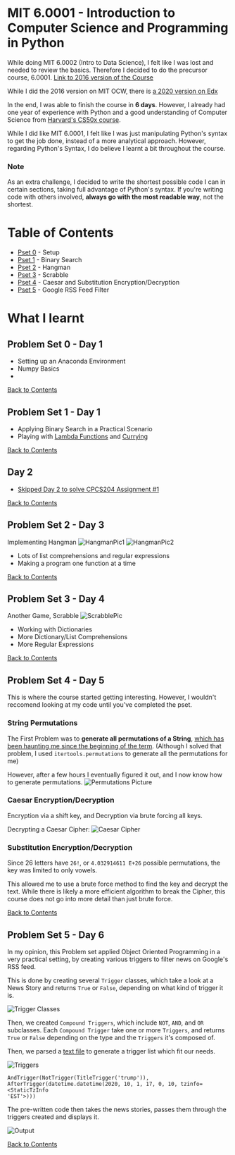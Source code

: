 # MIT 6.0001 - Introduction to Computer Science and Programming in Python
While doing MIT 6.0002 (Intro to Data Science), I felt like I was lost and needed to review the basics. Therefore I decided to do the precursor course, 6.0001. 
[Link to 2016 version of the Course](https://ocw.mit.edu/courses/electrical-engineering-and-computer-science/6-0001-introduction-to-computer-science-and-programming-in-python-fall-2016/)

While I did the 2016 version on MIT OCW, there is [a 2020 version on Edx](https://www.edx.org/course/introduction-to-computer-science-and-programming-7)

In the end, I was able to finish the course in **6 days**. However, I already had one year of experience with Python and a good understanding of Computer Science from [Harvard's CS50x course](https://www.edx.org/course/cs50s-introduction-to-computer-science). 

While I did like MIT 6.0001, I felt like I was just manipulating Python's syntax to get the job done, instead of a more analytical approach. However, regarding Python's Syntax, I do believe I learnt a bit throughout the course. 

### Note
As an extra challenge, I decided to write the shortest possible code I can in certain sections, taking full advantage of Python's syntax. If you're writing code with others involved, **always go with the most readable way**, not the shortest.

# Table of Contents
- [Pset 0](#problem-set-0---day-1) - Setup
- [Pset 1](#problem-set-1---day-1) - Binary Search
- [Pset 2](#problem-set-2---day-3) - Hangman
- [Pset 3](#problem-set-3---day-4) - Scrabble
- [Pset 4](#problem-set-4---day-5) - Caesar and Substitution Encryption/Decryption
- [Pset 5](#problem-set-5---day-6) - Google RSS Feed Filter

# What I learnt
## Problem Set 0 - Day 1
- Setting up an Anaconda Environment
- Numpy Basics
- 
[Back to Contents](#table-of-contents)

## Problem Set 1 - Day 1
- Applying Binary Search in a Practical Scenario
- Playing with [Lambda Functions](https://en.wikipedia.org/wiki/Anonymous_function) and [Currying](https://en.wikipedia.org/wiki/Currying)

[Back to Contents](#table-of-contents)

## Day 2
- [Skipped Day 2 to solve CPCS204 Assignment #1](https://twitter.com/Ryan_Samman_/status/1314357376938631169)

[Back to Contents](#table-of-contents)
## Problem Set 2 - Day 3
Implementing Hangman
![HangmanPic1](./images/Hangman1.png)
![HangmanPic2](./images/Hangman2.png)
- Lots of list comprehensions and regular expressions
- Making a program one function at a time

[Back to Contents](#table-of-contents)

## Problem Set 3 - Day 4
Another Game, Scrabble
![ScrabblePic](./images/Scrabble.png)
- Working with Dictionaries
- More Dictionary/List Comprehensions
- More Regular Expressions

[Back to Contents](#table-of-contents)

## Problem Set 4 - Day 5
This is where the course started getting interesting. However, I wouldn't reccomend looking at my code until you've completed the pset.

### String Permutations
The First Problem was to **generate all permutations of a String**, [which has been haunting me since the beginning of the term](https://leetcode.com/explore/challenge/card/september-leetcoding-challenge/554/week-1-september-1st-september-7th/3445/). (Although I solved that problem, I used `itertools.permutations` to generate all the permutations for me)

However, after a few hours I eventually figured it out, and I now know how to generate permutations.
![Permutations Picture](./images/Permutations.png)

### Caesar Encryption/Decryption
Encryption via a shift key, and Decryption via brute forcing all keys.

Decrypting a Caesar Cipher:
![Caesar Cipher](./images/CaesarCipher.png)

### Substitution Encryption/Decryption
Since 26 letters have `26!`, or `4.032914611 E+26` possible permutations, the key was limited to only vowels.

This allowed me to use a brute force method to find the key and decrypt the text. While there is likely a more efficient algorithm to break the Cipher, this course does not go into more detail than just brute force.

[Back to Contents](#table-of-contents)

## Problem Set 5 - Day 6

In my opinion, this Problem set applied Object Oriented Programming in a very practical setting, by creating various triggers to filter news on Google's RSS feed.

This is done by creating several `Trigger` classes, which take a look at a News Story and returns `True` or `False`, depending on what kind of trigger it is.

![Trigger Classes](./images/TriggerUML.png)

Then, we created `Compound Triggers`, which include `NOT`, `AND`, and `OR` subclasses. Each `Compound Trigger` take one or more `Triggers`, and returns `True` or `False` depending on the type and the `Triggers` it's composed of. 

Then, we parsed a [text file](./pset5/triggers.txt) to generate a trigger list which fit our needs.

![Triggers](./images/triggers.png)

```
AndTrigger(NotTrigger(TitleTrigger('trump')), AfterTrigger(datetime.datetime(2020, 10, 1, 17, 0, 10, tzinfo=<StaticTzInfo 
'EST'>)))
```

The pre-written code then takes the news stories, passes them through the triggers created and displays it.

![Output](./images/output.png)

[Back to Contents](#table-of-contents)
